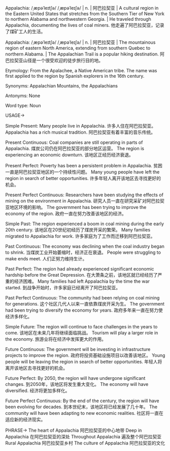 Appalachia: /ˌæpəˈleɪtʃə/ /ˌæpəˈleɪʃə/ | n. | 阿巴拉契亚 | A cultural region in the Eastern United States that stretches from the Southern Tier of New York to northern Alabama and northwestern Georgia. |  He traveled through Appalachia, documenting the lives of coal miners. 他走遍了阿巴拉契亚，记录了煤矿工人的生活。

Appalachia: /ˌæpəˈleɪtʃə/ /ˌæpəˈleɪʃə/ | n. | 阿巴拉契亚 | The mountainous region of eastern North America, extending from southern Quebec to northern Alabama. | The Appalachian Trail is a popular hiking destination. 阿巴拉契亚山径是一个很受欢迎的徒步旅行目的地。


Etymology: From the Apalachee, a Native American tribe. The name was first applied to the region by Spanish explorers in the 16th century.

Synonyms:  Appalachian Mountains, the Appalachians

Antonyms: None

Word type: Noun


USAGE->

Simple Present:
Many people live in Appalachia. 许多人住在阿巴拉契亚。
Appalachia has a rich musical tradition.  阿巴拉契亚有着丰富的音乐传统。

Present Continuous:
Coal companies are still operating in parts of Appalachia. 煤炭公司仍在阿巴拉契亚的部分地区运营。
The region is experiencing an economic downturn. 该地区正经历经济衰退。

Present Perfect:
Poverty has been a persistent problem in Appalachia. 贫困一直是阿巴拉契亚地区的一个持续性问题。
Many young people have left the region in search of better opportunities. 许多年轻人离开该地区去寻找更好的机会。

Present Perfect Continuous:
Researchers have been studying the effects of mining on the environment in Appalachia. 研究人员一直在研究采矿对阿巴拉契亚地区环境的影响。
The government has been trying to improve the economy of the region. 政府一直在努力改善该地区的经济。

Simple Past:
The region experienced a boom in coal mining during the early 20th century.  该地区在20世纪初经历了煤炭开采的繁荣。
Many families migrated to Appalachia for work. 许多家庭为了工作而迁移到阿巴拉契亚。

Past Continuous:
The economy was declining when the coal industry began to shrink. 当煤炭工业开始萎缩时，经济正在衰退。
People were struggling to make ends meet. 人们正努力维持生计。

Past Perfect:
The region had already experienced significant economic hardship before the Great Depression. 在大萧条之前，该地区就已经经历了严重的经济困难。
Many families had left Appalachia by the time the war started. 到战争开始时，许多家庭已经离开了阿巴拉契亚。

Past Perfect Continuous:
The community had been relying on coal mining for generations.  这个社区几代人以来一直依靠煤炭开采为生。
The government had been trying to diversify the economy for years. 政府多年来一直在努力使经济多样化。

Simple Future:
The region will continue to face challenges in the years to come. 该地区在未来几年将继续面临挑战。
Tourism will play a larger role in the economy. 旅游业将在经济中发挥更大的作用。

Future Continuous:
The government will be investing in infrastructure projects to improve the region. 政府将投资基础设施项目以改善该地区。
Young people will be leaving the region in search of better opportunities. 年轻人将离开该地区去寻找更好的机会。

Future Perfect:
By 2050, the region will have undergone significant changes. 到2050年，该地区将发生重大变化。
The economy will have diversified. 经济将更加多样化。

Future Perfect Continuous:
By the end of the century, the region will have been evolving for decades. 到本世纪末，该地区将已经发展了几十年。
The community will have been adapting to new economic realities. 社区将一直在适应新的经济现实。


PHRASE->
The heart of Appalachia  阿巴拉契亚的中心地带
Deep in Appalachia  在阿巴拉契亚的深处
Throughout Appalachia  遍及整个阿巴拉契亚
Rural Appalachia  阿巴拉契亚乡村
The culture of Appalachia  阿巴拉契亚的文化
